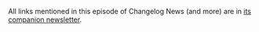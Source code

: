 All links mentioned in this episode of Changelog News (and more) are in [its companion newsletter](https://changelog.com/news/88/email).